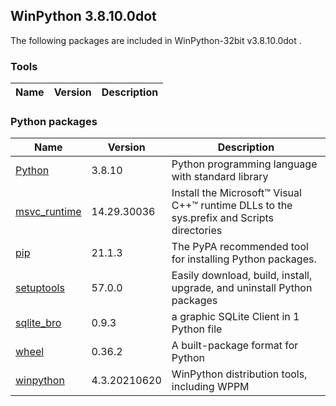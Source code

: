 ## WinPython 3.8.10.0dot 

The following packages are included in WinPython-32bit v3.8.10.0dot .

### Tools

Name | Version | Description
-----|---------|------------


### Python packages

Name | Version | Description
-----|---------|------------
[Python](http://www.python.org/) | 3.8.10 | Python programming language with standard library
[msvc_runtime](https://pypi.org/project/msvc_runtime) | 14.29.30036 | Install the Microsoft&#8482; Visual C++&#8482; runtime DLLs to the sys.prefix and Scripts directories
[pip](https://pypi.org/project/pip) | 21.1.3 | The PyPA recommended tool for installing Python packages.
[setuptools](https://pypi.org/project/setuptools) | 57.0.0 | Easily download, build, install, upgrade, and uninstall Python packages
[sqlite_bro](https://pypi.org/project/sqlite_bro) | 0.9.3 | a graphic SQLite Client in 1 Python file
[wheel](https://pypi.org/project/wheel) | 0.36.2 | A built-package format for Python
[winpython](http://winpython.github.io/) | 4.3.20210620 | WinPython distribution tools, including WPPM